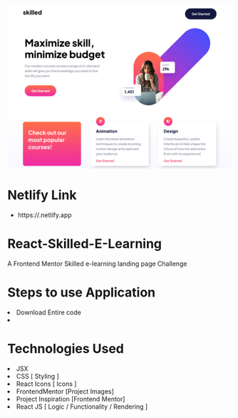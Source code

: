 ![Project Preview](Projectpreview.png)

# Netlify Link

- https://.netlify.app

# React-Skilled-E-Learning

A Frontend Mentor Skilled e-learning landing page Challenge

# Steps to use Application

<li> Download Entire code
<li>
  
# Technologies Used <br>
<li> JSX
<li> CSS [ Styling ]
<li> React Icons [ Icons ]
<li> FrontendMentor [Project Images]
<li> Project Inspiration [Frontend Mentor]
<li> React JS [ Logic / Functionality / Rendering ]
